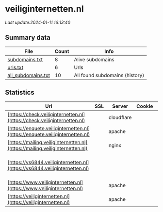 # veiliginternetten.nl
*Last update:2024-01-11 16:13:40*
## Summary data
| File       | Count | Info |
|------------|-------|------|
|[subdomains.txt](/data/veiliginternetten/subdomains.txt)|8|Alive subdomains|
|[urls.txt](/data/veiliginternetten/urls.txt)|6|Urls|
|[all_subdomains.txt](/data/veiliginternetten/all_subdomains.txt)|10|All found subdomains (history)|
## Statistics
| Url | SSL | Server | Cookie | HSTS | CSP | XFO | XXP | RP | Tech |
|------------|-------|------|------|------|------|------|------|------|------|
|[https://check.veiliginternetten.nl](https://check.veiliginternetten.nl)| |cloudflare| |:white_check_mark: | | |:white_check_mark: | |:white_check_mark: |Cloudflare HSTS HTTP...|
|[https://enquete.veiliginternetten.nl](https://enquete.veiliginternetten.nl)| |apache| |:white_check_mark: | | |:white_check_mark: | |:white_check_mark: |Amazon CloudFront Am...|
|[https://mailing.veiliginternetten.nl](https://mailing.veiliginternetten.nl)| |nginx| | | | | |:white_check_mark: |Nginx|
|[https://vs6844.veiliginternetten.nl](https://vs6844.veiliginternetten.nl)| | | | | | | |:white_check_mark: |Apache HTTP Server H...|
|[https://www.veiliginternetten.nl](https://www.veiliginternetten.nl)| |apache| |:white_check_mark: | | |:white_check_mark: | |:white_check_mark: |Apache HTTP Server H...|
|[https://veiliginternetten.nl](https://veiliginternetten.nl)| |apache| |:white_check_mark: | | |:white_check_mark: | |:white_check_mark: |Apache HTTP Server B...|